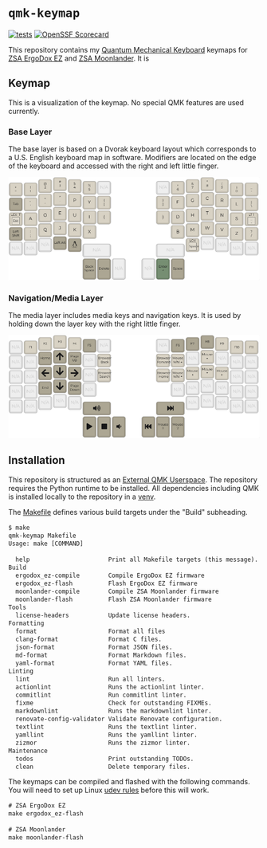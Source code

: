 # `qmk-keymap`

[![tests](https://github.com/ianlewis/qmk-keymap/actions/workflows/pull_request.tests.yml/badge.svg)](https://github.com/ianlewis/qmk-keymap/actions/workflows/pull_request.tests.yml)
[![OpenSSF Scorecard](https://api.securityscorecards.dev/projects/github.com/ianlewis/qmk-keymap/badge)](https://securityscorecards.dev/viewer/?uri=github.com%2Fianlewis%2Fqmk-keymap)

This repository contains my [Quantum Mechanical Keyboard](https://docs.qmk.fm/)
keymaps for [ZSA ErgoDox EZ](keyboards/ergodox_ez/keymaps/ianlewis_dvorak) and
[ZSA Moonlander](keyboards/zsa/moonlander/keymaps/ianlewis_dvorak). It is

## Keymap

This is a visualization of the keymap. No special QMK features are used
currently.

### Base Layer

The base layer is based on a Dvorak keyboard layout which corresponds to a U.S.
English keyboard map in software. Modifiers are located on the edge of the
keyboard and accessed with the right and left little finger.

![Base Layer](keyboards/zsa/moonlander/keymaps/ianlewis_dvorak/doc/base.png)

### Navigation/Media Layer

The media layer includes media keys and navigation keys. It is used by holding
down the layer key with the right little finger.

![Media Layer](keyboards/zsa/moonlander/keymaps/ianlewis_dvorak/doc/media.png)

## Installation

This repository is structured as an [External QMK
Userspace](https://docs.qmk.fm/newbs_external_userspace). The repository
requires the Python runtime to be installed. All dependencies including QMK is
installed locally to the repository in a
[venv](https://docs.python.org/3/library/venv.html).

The [Makefile](./Makefile) defines various build targets under the "Build"
subheading.

```shell
$ make
qmk-keymap Makefile
Usage: make [COMMAND]

  help                      Print all Makefile targets (this message).
Build
  ergodox_ez-compile        Compile ErgoDox EZ firmware
  ergodox_ez-flash          Flash ErgoDox EZ firmware
  moonlander-compile        Compile ZSA Moonlander firmware
  moonlander-flash          Flash ZSA Moonlander firmware
Tools
  license-headers           Update license headers.
Formatting
  format                    Format all files
  clang-format              Format C files.
  json-format               Format JSON files.
  md-format                 Format Markdown files.
  yaml-format               Format YAML files.
Linting
  lint                      Run all linters.
  actionlint                Runs the actionlint linter.
  commitlint                Run commitlint linter.
  fixme                     Check for outstanding FIXMEs.
  markdownlint              Runs the markdownlint linter.
  renovate-config-validator Validate Renovate configuration.
  textlint                  Runs the textlint linter.
  yamllint                  Runs the yamllint linter.
  zizmor                    Runs the zizmor linter.
Maintenance
  todos                     Print outstanding TODOs.
  clean                     Delete temporary files.
```

The keymaps can be compiled and flashed with the following commands. You will
need to set up Linux [udev
rules](https://docs.qmk.fm/faq_build#linux-udev-rules) before this will work.

```shell
# ZSA ErgoDox EZ
make ergodox_ez-flash

# ZSA Moonlander
make moonlander-flash
```
